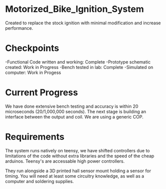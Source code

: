 # Motorized_Bike_Ignition_System
Created to replace the stock ignition with minimal modification and increase performance.

# Checkpoints
-Functional Code written and working: Complete
-Prototype schematic created: Work in Progress
-Bench tested in lab: Complete
-Simulated on computer: Work in Progess

# Current Progress
We have done extensive bench testing and accuracy is within 20 microseconds (20/1,000,000 seconds). 
The next stage is building an interface between the output and coil. We are using a generic COP.

# Requirements
The system runs natively on teensy, we have shifted controllers due to limitations of the code
without extra libraries and the speed of the cheap arduinos. Teensy's are accessable high power controllers.

They run alongside a 3D printed hall sensor mount holding a sensor for timing.
You will need at least some circuitry knowledge, as well as a computer and soldering supplies.
